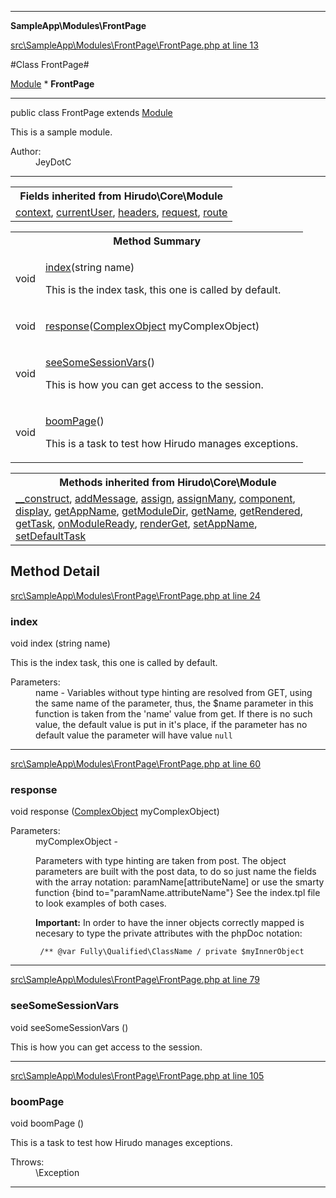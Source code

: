 

- - -

**SampleApp\Modules\FrontPage**


<a href="https://github.com/JeyDotC/Hirudo/blob/master/src/SampleApp/Modules/FrontPage/FrontPage.php#L13" >src\SampleApp\Modules\FrontPage\FrontPage.php at line 13</a>

#Class FrontPage#

<a href="https://github.com/JeyDotC/Hirudo-docs/blob/master/hirudo/core/module.md">Module</a>
    * **FrontPage**




- - -

<p class="signature"><span class='k'>public  class</span> <span class='nx'>FrontPage</span>
extends <a href="https://github.com/JeyDotC/Hirudo-docs/blob/master/hirudo/core/module.md">Module</a>

</p>

<div class="comment" id="overview_description"><p>This is a sample module.</p></div>

<dl>
<dt>Author:</dt>
<dd>JeyDotC</dd>
</dl>


- - -

<table class="inherit">
<tr><th colspan="2">Fields inherited from Hirudo\Core\Module</th></tr>
<tr><td><a href="https://github.com/JeyDotC/Hirudo-docs/blob/master/hirudo/core/module.md">context</a>, <a href="https://github.com/JeyDotC/Hirudo-docs/blob/master/hirudo/core/module.md">currentUser</a>, <a href="https://github.com/JeyDotC/Hirudo-docs/blob/master/hirudo/core/module.md">headers</a>, <a href="https://github.com/JeyDotC/Hirudo-docs/blob/master/hirudo/core/module.md">request</a>, <a href="https://github.com/JeyDotC/Hirudo-docs/blob/master/hirudo/core/module.md">route</a></td></tr></table>

<table id="summary_method">
<tr><th colspan="2">Method Summary</th></tr>
<tr>
<td><span class='k'></span> <span class='nx'>void</span></td>
<td class="description"><p class="name"><a href="#index">index</a>(string name)</p><p class="description">This is the index task, this one is called by default.</p></td>
</tr>
<tr>
<td><span class='k'></span> <span class='nx'>void</span></td>
<td class="description"><p class="name"><a href="#response">response</a>(<a href="https://github.com/JeyDotC/Hirudo/blob/master/sampleapp/models/entities/ComplexObject.md">ComplexObject</a> myComplexObject)</p><p class="description"></p></td>
</tr>
<tr>
<td><span class='k'></span> <span class='nx'>void</span></td>
<td class="description"><p class="name"><a href="#seesomesessionvars">seeSomeSessionVars</a>()</p><p class="description">This is how you can get access to the session.</p></td>
</tr>
<tr>
<td><span class='k'></span> <span class='nx'>void</span></td>
<td class="description"><p class="name"><a href="#boompage">boomPage</a>()</p><p class="description">This is a task to test how Hirudo manages exceptions.</p></td>
</tr>
</table>

<table class="inherit">
<tr><th colspan="2">Methods inherited from Hirudo\Core\Module</th></tr>
<tr><td><a href="https://github.com/JeyDotC/Hirudo-docs/blob/master/hirudo/core/module.md">__construct</a>, <a href="https://github.com/JeyDotC/Hirudo-docs/blob/master/hirudo/core/module.md">addMessage</a>, <a href="https://github.com/JeyDotC/Hirudo-docs/blob/master/hirudo/core/module.md">assign</a>, <a href="https://github.com/JeyDotC/Hirudo-docs/blob/master/hirudo/core/module.md">assignMany</a>, <a href="https://github.com/JeyDotC/Hirudo-docs/blob/master/hirudo/core/module.md">component</a>, <a href="https://github.com/JeyDotC/Hirudo-docs/blob/master/hirudo/core/module.md">display</a>, <a href="https://github.com/JeyDotC/Hirudo-docs/blob/master/hirudo/core/module.md">getAppName</a>, <a href="https://github.com/JeyDotC/Hirudo-docs/blob/master/hirudo/core/module.md">getModuleDir</a>, <a href="https://github.com/JeyDotC/Hirudo-docs/blob/master/hirudo/core/module.md">getName</a>, <a href="https://github.com/JeyDotC/Hirudo-docs/blob/master/hirudo/core/module.md">getRendered</a>, <a href="https://github.com/JeyDotC/Hirudo-docs/blob/master/hirudo/core/module.md">getTask</a>, <a href="https://github.com/JeyDotC/Hirudo-docs/blob/master/hirudo/core/module.md">onModuleReady</a>, <a href="https://github.com/JeyDotC/Hirudo-docs/blob/master/hirudo/core/module.md">renderGet</a>, <a href="https://github.com/JeyDotC/Hirudo-docs/blob/master/hirudo/core/module.md">setAppName</a>, <a href="https://github.com/JeyDotC/Hirudo-docs/blob/master/hirudo/core/module.md">setDefaultTask</a></td></tr></table>

<h2 id="detail_method">Method Detail</h2>

<a href="https://github.com/JeyDotC/Hirudo/blob/master/src/SampleApp/Modules/FrontPage/FrontPage.php#L24" >src\SampleApp\Modules\FrontPage\FrontPage.php at line 24</a>

<h3 id="index()">index</h3>
<span class='k'></span> <span class='nx'>void</span> <span class='nf'>index</span> (string name)

<div class="details">
<p>This is the index task, this one is called by default.</p><dl>
<dt>Parameters:</dt>
<dd>name - Variables without type hinting are resolved from GET, using the same name of the parameter, thus, the $name parameter in this function is taken from the 'name' value from get. If there is no such value, the default value is put in it's place, if the parameter has no default value the parameter will have value <code>null</code></dd>
</dl>

</div>

- - -


<a href="https://github.com/JeyDotC/Hirudo/blob/master/src/SampleApp/Modules/FrontPage/FrontPage.php#L60" >src\SampleApp\Modules\FrontPage\FrontPage.php at line 60</a>

<h3 id="response()">response</h3>
<span class='k'></span> <span class='nx'>void</span> <span class='nf'>response</span> (<a href="https://github.com/JeyDotC/Hirudo/blob/master/sampleapp/models/entities/ComplexObject.md">ComplexObject</a> myComplexObject)

<div class="details">
<p></p><dl>
<dt>Parameters:</dt>
<dd>myComplexObject - <p>Parameters with type hinting are taken from post. The object parameters are built with the post data, to do so just name the fields with the array notation: paramName[attributeName] or use the smarty function {bind to="paramName.attributeName"} See the index.tpl file to look examples of both cases.</p> <p><strong>Important:</strong> In order to have the inner objects correctly mapped is necesary to type the private attributes with the phpDoc notation:</p> <code> /** @var Fully\Qualified\ClassName / private $myInnerObject </code></dd>
</dl>

</div>

- - -


<a href="https://github.com/JeyDotC/Hirudo/blob/master/src/SampleApp/Modules/FrontPage/FrontPage.php#L79" >src\SampleApp\Modules\FrontPage\FrontPage.php at line 79</a>

<h3 id="seeSomeSessionVars()">seeSomeSessionVars</h3>
<span class='k'></span> <span class='nx'>void</span> <span class='nf'>seeSomeSessionVars</span> ()

<div class="details">
<p>This is how you can get access to the session.</p>
</div>

- - -


<a href="https://github.com/JeyDotC/Hirudo/blob/master/src/SampleApp/Modules/FrontPage/FrontPage.php#L105" >src\SampleApp\Modules\FrontPage\FrontPage.php at line 105</a>

<h3 id="boomPage()">boomPage</h3>
<span class='k'></span> <span class='nx'>void</span> <span class='nf'>boomPage</span> ()

<div class="details">
<p>This is a task to test how Hirudo manages exceptions.</p><dl>
<dt>Throws:</dt>
<dd>\Exception</dd>
</dl>

</div>

- - -

